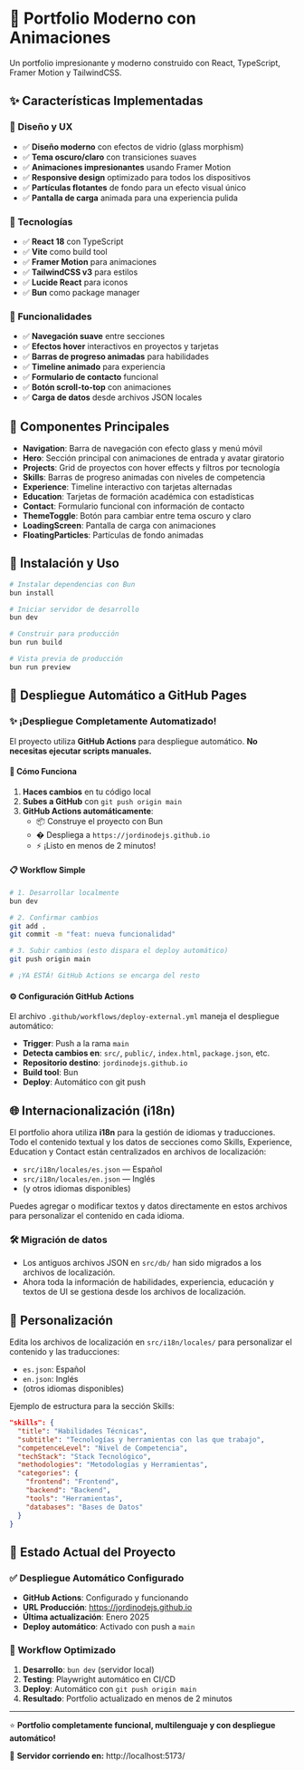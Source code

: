 # 🚀 Portfolio Moderno con Animaciones

Un portfolio impresionante y moderno construido con React, TypeScript, Framer Motion y TailwindCSS.

## ✨ Características Implementadas

### 🎨 Diseño y UX

- ✅ **Diseño moderno** con efectos de vidrio (glass morphism)
- ✅ **Tema oscuro/claro** con transiciones suaves
- ✅ **Animaciones impresionantes** usando Framer Motion
- ✅ **Responsive design** optimizado para todos los dispositivos
- ✅ **Partículas flotantes** de fondo para un efecto visual único
- ✅ **Pantalla de carga** animada para una experiencia pulida

### 🔧 Tecnologías

- ✅ **React 18** con TypeScript
- ✅ **Vite** como build tool
- ✅ **Framer Motion** para animaciones
- ✅ **TailwindCSS v3** para estilos
- ✅ **Lucide React** para iconos
- ✅ **Bun** como package manager

### 🚀 Funcionalidades

- ✅ **Navegación suave** entre secciones
- ✅ **Efectos hover** interactivos en proyectos y tarjetas
- ✅ **Barras de progreso animadas** para habilidades
- ✅ **Timeline animado** para experiencia
- ✅ **Formulario de contacto** funcional
- ✅ **Botón scroll-to-top** con animaciones
- ✅ **Carga de datos** desde archivos JSON locales

## 📁 Componentes Principales

- **Navigation**: Barra de navegación con efecto glass y menú móvil
- **Hero**: Sección principal con animaciones de entrada y avatar giratorio
- **Projects**: Grid de proyectos con hover effects y filtros por tecnología
- **Skills**: Barras de progreso animadas con niveles de competencia
- **Experience**: Timeline interactivo con tarjetas alternadas
- **Education**: Tarjetas de formación académica con estadísticas
- **Contact**: Formulario funcional con información de contacto
- **ThemeToggle**: Botón para cambiar entre tema oscuro y claro
- **LoadingScreen**: Pantalla de carga con animaciones
- **FloatingParticles**: Partículas de fondo animadas

## 🚀 Instalación y Uso

```bash
# Instalar dependencias con Bun
bun install

# Iniciar servidor de desarrollo
bun dev

# Construir para producción
bun run build

# Vista previa de producción
bun run preview
```

## 🚀 Despliegue Automático a GitHub Pages

### ✨ ¡Despliegue Completamente Automatizado!

El proyecto utiliza **GitHub Actions** para despliegue automático. **No necesitas ejecutar scripts manuales.**

#### 🔧 Cómo Funciona

1. **Haces cambios** en tu código local
2. **Subes a GitHub** con `git push origin main`
3. **GitHub Actions automáticamente**:
   - 📦 Construye el proyecto con Bun
   - � Despliega a `https://jordinodejs.github.io`
   - ⚡ ¡Listo en menos de 2 minutos!

#### 📋 Workflow Simple

```bash
# 1. Desarrollar localmente
bun dev

# 2. Confirmar cambios
git add .
git commit -m "feat: nueva funcionalidad"

# 3. Subir cambios (esto dispara el deploy automático)
git push origin main

# ¡YA ESTÁ! GitHub Actions se encarga del resto
```

#### ⚙️ Configuración GitHub Actions

El archivo `.github/workflows/deploy-external.yml` maneja el despliegue automático:

- **Trigger**: Push a la rama `main`
- **Detecta cambios en**: `src/`, `public/`, `index.html`, `package.json`, etc.
- **Repositorio destino**: `jordinodejs.github.io`
- **Build tool**: Bun
- **Deploy**: Automático con git push

## 🌐 Internacionalización (i18n)

El portfolio ahora utiliza **i18n** para la gestión de idiomas y traducciones. Todo el contenido textual y los datos de secciones como Skills, Experience, Education y Contact están centralizados en archivos de localización:

- `src/i18n/locales/es.json` — Español
- `src/i18n/locales/en.json` — Inglés
- (y otros idiomas disponibles)

Puedes agregar o modificar textos y datos directamente en estos archivos para personalizar el contenido en cada idioma.

### 🛠️ Migración de datos

- Los antiguos archivos JSON en `src/db/` han sido migrados a los archivos de localización.
- Ahora toda la información de habilidades, experiencia, educación y textos de UI se gestiona desde los archivos de localización.

## 📝 Personalización

Edita los archivos de localización en `src/i18n/locales/` para personalizar el contenido y las traducciones:

- `es.json`: Español
- `en.json`: Inglés
- (otros idiomas disponibles)

Ejemplo de estructura para la sección Skills:

```json
"skills": {
  "title": "Habilidades Técnicas",
  "subtitle": "Tecnologías y herramientas con las que trabajo",
  "competenceLevel": "Nivel de Competencia",
  "techStack": "Stack Tecnológico",
  "methodologies": "Metodologías y Herramientas",
  "categories": {
    "frontend": "Frontend",
    "backend": "Backend",
    "tools": "Herramientas",
    "databases": "Bases de Datos"
  }
}
```

## 🔄 Estado Actual del Proyecto

### ✅ Despliegue Automático Configurado

- **GitHub Actions**: Configurado y funcionando
- **URL Producción**: https://jordinodejs.github.io
- **Última actualización**: Enero 2025
- **Deploy automático**: Activado con push a `main`

### 🚀 Workflow Optimizado

1. **Desarrollo**: `bun dev` (servidor local)
2. **Testing**: Playwright automático en CI/CD
3. **Deploy**: Automático con `git push origin main`
4. **Resultado**: Portfolio actualizado en menos de 2 minutos

---

⭐ **Portfolio completamente funcional, multilenguaje y con despliegue automático!**

🚀 **Servidor corriendo en:** http://localhost:5173/
